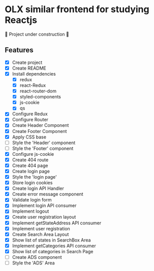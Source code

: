 # OLX similar frontend for studying Reactjs

:construction: Project under construction :construction:

## Features
- [x] Create project
- [x] Create README
- [x] Install dependencies
    - [x] redux
    - [x] react-Redux
    - [x] react-router-dom
    - [x] styled-components
    - [x] js-cookie
    - [x] qs
- [x] Configure Redux
- [x] Configure Router
- [x] Create Header Component
- [x] Create Footer Component
- [x] Apply CSS base
- [ ] Style the 'Header' component
- [ ] Style the 'Footer' component
- [x] Configure js-cookie
- [x] Create 404 route
- [x] Create 404 page
- [x] Create login page
- [x] Style the 'login page'
- [x] Store login cookies
- [x] Create login API Handler
- [x] Create error message component
- [x] Validate login form
- [x] Implement login API consumer
- [x] Implement logout
- [x] Create user registration layout
- [x] Implement getStateAddress API consumer
- [x] Implement user registration
- [x] Create Search Area Layout
- [x] Show list of states in SearchBox Area
- [x] Implement getCategories API consumer
- [x] Show list of categories in Search Page
- [ ] Create ADS component
- [ ] Style the 'ADS' Area
